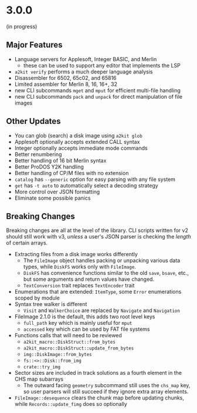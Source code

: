 # 3.0.0

(in progress)

## Major Features

* Language servers for Applesoft, Integer BASIC, and Merlin
    - these can be used to support any editor that implements the LSP
* `a2kit verify` performs a much deeper language analysis
* Disassembler for 6502, 65c02, and 65816
* Limited assembler for Merlin 8, 16, 16+, 32
* new CLI subcommands `mget` and `mput` for efficient multi-file handling
* new CLI subcommands `pack` and `unpack` for direct manipulation of file images

## Other Updates

* You can glob (search) a disk image using `a2kit glob`
* Applesoft optionally accepts extended CALL syntax
* Integer optionally accepts immediate mode commands
* Better renumbering
* Better handling of 16 bit Merlin syntax
* Better ProDOS Y2K handling
* Better handling of CP/M files with no extension
* `catalog` has `--generic` option for easy parsing with any file system
* `get` has `-t auto` to automatically select a decoding strategy
* More control over JSON formatting
* Eliminate some possible panics

## Breaking Changes

Breaking changes are all at the level of the library.  CLI scripts written for v2 should still work with v3, *unless* a user's JSON parser is checking the *length* of certain arrays.

* Extracting files from a disk image works differently
    - The `FileImage` object handles packing or unpacking various data types, while `DiskFS` works only with `FileImage`.
    - `DiskFS` has convenience functions similar to the old `save`, `bsave`, etc., but some arguments and return values have changed.
    - `TextConversion` trait replaces `TextEncoder` trait
* Enumerations that are extended: `ItemType`, some `Error` enumerations scoped by module
* Syntax tree walker is different
    - `Visit` and `WalkerChoice` are replaced by `Navigate` and `Navigation`
* FileImage 2.1.0 is the default, this adds two root level keys
    - `full_path` key which is mainly useful for `mput`
    - `accessed` key which can be used by FAT file systems
* Functions calls that will need to be reviewed
    - `a2kit_macro::DiskStruct::from_bytes`
    - `a2kit_macro::DiskStruct::update_from_bytes`
    - `img::DiskImage::from_bytes`
    - `fs::<>::Disk::from_img`
    - `crate::try_img`
* Sector sizes are included in track solutions as a fourth element in the CHS map subarrays
    - The outward facing `geometry` subcommand still uses the `chs_map` key, so user parsers will still succeed if they ignore extra array elements.
* `FileImage::desequence` clears the chunk map before updating chunks, while `Records::update_fimg` does so optionally
